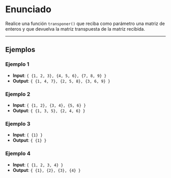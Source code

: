 # Enunciado

Realice una función `transponer()` que reciba como parámetro una matriz de enteros y que
devuelva la matriz transpuesta de la matriz recibida.

---

## Ejemplos

### Ejemplo 1
- **Input**: `{ {1, 2, 3}, {4, 5, 6}, {7, 8, 9} }`
- **Output**: `{ {1, 4, 7}, {2, 5, 8}, {3, 6, 9} }`

### Ejemplo 2
- **Input**: `{ {1, 2}, {3, 4}, {5, 6} }`
- **Output**: `{ {1, 3, 5}, {2, 4, 6} }`

### Ejemplo 3
- **Input**: `{ {1} }`
- **Output**: `{ {1} }`

### Ejemplo 4
- **Input**: `{ {1, 2, 3, 4} }`
- **Output**: `{ {1}, {2}, {3}, {4} }`
